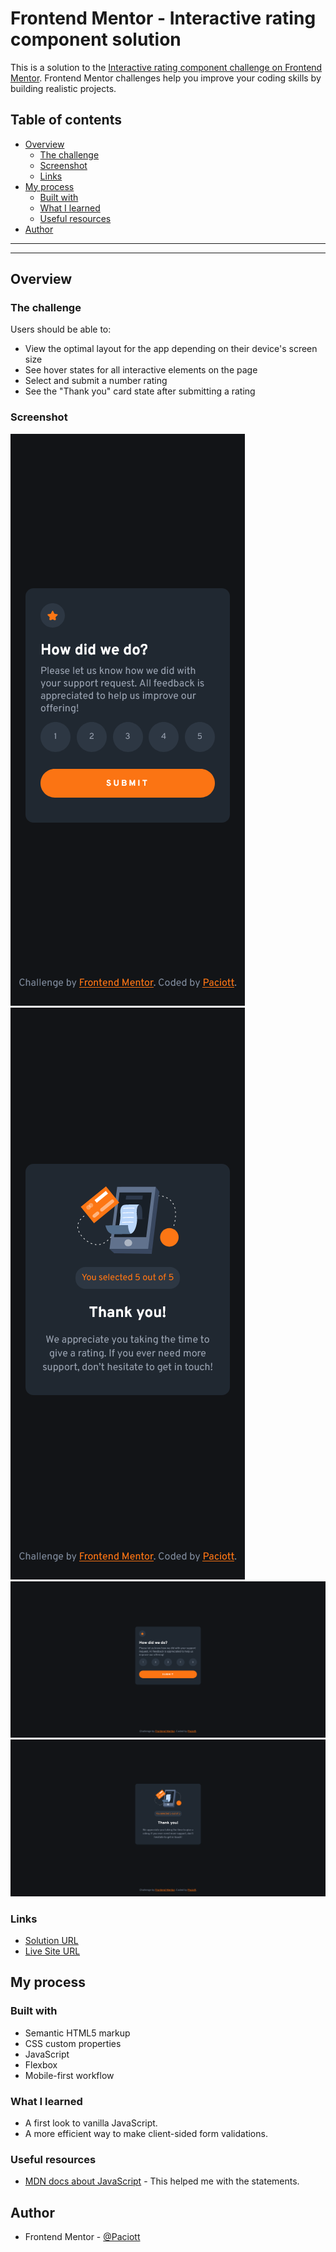 # Frontend Mentor - Interactive rating component solution

This is a solution to the [Interactive rating component challenge on Frontend Mentor](https://www.frontendmentor.io/challenges/interactive-rating-component-koxpeBUmI). Frontend Mentor challenges help you improve your coding skills by building realistic projects.

## Table of contents

- [Overview](#overview)
  - [The challenge](#the-challenge)
  - [Screenshot](#screenshot)
  - [Links](#links)
- [My process](#my-process)
  - [Built with](#built-with)
  - [What I learned](#what-i-learned)
  - [Useful resources](#useful-resources)
- [Author](#author)

---

---

## Overview

### The challenge

Users should be able to:

- View the optimal layout for the app depending on their device's screen size
- See hover states for all interactive elements on the page
- Select and submit a number rating
- See the "Thank you" card state after submitting a rating

### Screenshot

![](./screenshots/Mobile-preview.png)
![](./screenshots/Mobile-thx.png)
![](./screenshots/Desktop-preview.png)
![](./screenshots/Desktop-thx.png)

### Links

- [Solution URL](https://github.com/Paciott/interactive-rating-component)
- [Live Site URL](https://paciott.github.io/interactive-rating-component/)

## My process

### Built with

- Semantic HTML5 markup
- CSS custom properties
- JavaScript
- Flexbox
- Mobile-first workflow

### What I learned

- A first look to vanilla JavaScript.
- A more efficient way to make client-sided form validations.

### Useful resources

- [MDN docs about JavaScript](https://developer.mozilla.org/en-US/docs/Web/JavaScript) - This helped me with the statements.

## Author

- Frontend Mentor - [@Paciott](https://www.frontendmentor.io/profile/Paciott)
